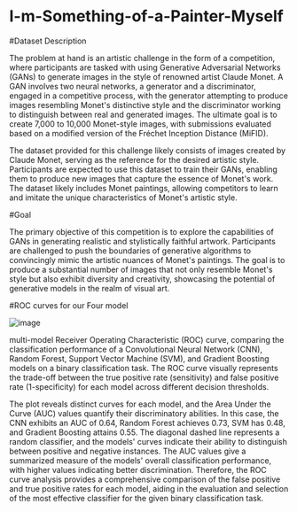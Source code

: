 # I-m-Something-of-a-Painter-Myself

#Dataset Description

The problem at hand is an artistic challenge in the form of a competition, where participants are tasked with using Generative Adversarial Networks (GANs) to generate images in the style of renowned artist Claude Monet. A GAN involves two neural networks, a generator and a discriminator, engaged in a competitive process, with the generator attempting to produce images resembling Monet's distinctive style and the discriminator working to distinguish between real and generated images. The ultimate goal is to create 7,000 to 10,000 Monet-style images, with submissions evaluated based on a modified version of the Fréchet Inception Distance (MiFID).

The dataset provided for this challenge likely consists of images created by Claude Monet, serving as the reference for the desired artistic style. Participants are expected to use this dataset to train their GANs, enabling them to produce new images that capture the essence of Monet's work. The dataset likely includes Monet paintings, allowing competitors to learn and imitate the unique characteristics of Monet's artistic style.

#Goal

The primary objective of this competition is to explore the capabilities of GANs in generating realistic and stylistically faithful artwork. Participants are challenged to push the boundaries of generative algorithms to convincingly mimic the artistic nuances of Monet's paintings. The goal is to produce a substantial number of images that not only resemble Monet's style but also exhibit diversity and creativity, showcasing the potential of generative models in the realm of visual art.

#ROC curves for our Four model

![image](https://github.com/sandeep822/I-m-Something-of-a-Painter-Myself/assets/50867031/73e4a565-add8-4370-af61-8cf9980c7a05)

multi-model Receiver Operating Characteristic (ROC) curve, comparing the classification performance of a Convolutional Neural Network (CNN), Random Forest, Support Vector Machine (SVM), and Gradient Boosting models on a binary classification task. The ROC curve visually represents the trade-off between the true positive rate (sensitivity) and false positive rate (1-specificity) for each model across different decision thresholds.

The plot reveals distinct curves for each model, and the Area Under the Curve (AUC) values quantify their discriminatory abilities. In this case, the CNN exhibits an AUC of 0.64, Random Forest achieves 0.73, SVM has 0.48, and Gradient Boosting attains 0.55. The diagonal dashed line represents a random classifier, and the models' curves indicate their ability to distinguish between positive and negative instances. The AUC values give a summarized measure of the models' overall classification performance, with higher values indicating better discrimination. Therefore, the ROC curve analysis provides a comprehensive comparison of the false positive and true positive rates for each model, aiding in the evaluation and selection of the most effective classifier for the given binary classification task.



